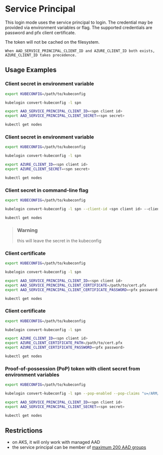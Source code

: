 # Service Principal

This login mode uses the service principal to login. The credential may be provided via environment variables or flag.
The supported credentials are password and pfx client certificate.

The token will not be cached on the filesystem.

```text
When AAD_SERVICE_PRINCIPAL_CLIENT_ID and AZURE_CLIENT_ID both exists,
AZURE_CLIENT_ID takes precedence.
```

## Usage Examples

### Client secret in environment variable

```sh
export KUBECONFIG=/path/to/kubeconfig

kubelogin convert-kubeconfig -l spn

export AAD_SERVICE_PRINCIPAL_CLIENT_ID=<spn client id>
export AAD_SERVICE_PRINCIPAL_CLIENT_SECRET=<spn secret>

kubectl get nodes
```

### Client secret in environment variable

```sh
export KUBECONFIG=/path/to/kubeconfig

kubelogin convert-kubeconfig -l spn

export AZURE_CLIENT_ID=<spn client id>
export AZURE_CLIENT_SECRET=<spn secret>

kubectl get nodes
```

### Client secret in command-line flag

```sh
export KUBECONFIG=/path/to/kubeconfig

kubelogin convert-kubeconfig -l spn --client-id <spn client id> --client-secret <spn client secret>

kubectl get nodes
```

> ### Warning
> this will leave the secret in the kubeconfig

### Client certificate

```sh
export KUBECONFIG=/path/to/kubeconfig

kubelogin convert-kubeconfig -l spn

export AAD_SERVICE_PRINCIPAL_CLIENT_ID=<spn client id>
export AAD_SERVICE_PRINCIPAL_CLIENT_CERTIFICATE=/path/to/cert.pfx
export AAD_SERVICE_PRINCIPAL_CLIENT_CERTIFICATE_PASSWORD=<pfx password>

kubectl get nodes
```

### Client certificate

```sh
export KUBECONFIG=/path/to/kubeconfig

kubelogin convert-kubeconfig -l spn

export AZURE_CLIENT_ID=<spn client id>
export AZURE_CLIENT_CERTIFICATE_PATH=/path/to/cert.pfx
export AZURE_CLIENT_CERTIFICATE_PASSWORD=<pfx password>

kubectl get nodes
```

### Proof-of-possession (PoP) token with client secret from environment variables
```sh
export KUBECONFIG=/path/to/kubeconfig

kubelogin convert-kubeconfig -l spn --pop-enabled --pop-claims "u=/ARM/ID/OF/CLUSTER"

export AAD_SERVICE_PRINCIPAL_CLIENT_ID=<spn client id>
export AAD_SERVICE_PRINCIPAL_CLIENT_SECRET=<spn secret>

kubectl get nodes
```

## Restrictions

- on AKS, it will only work with managed AAD
- the service principal can be member of [maximum 200 AAD groups](https://learn.microsoft.com/en-us/azure/active-directory/hybrid/how-to-connect-fed-group-claims) 
